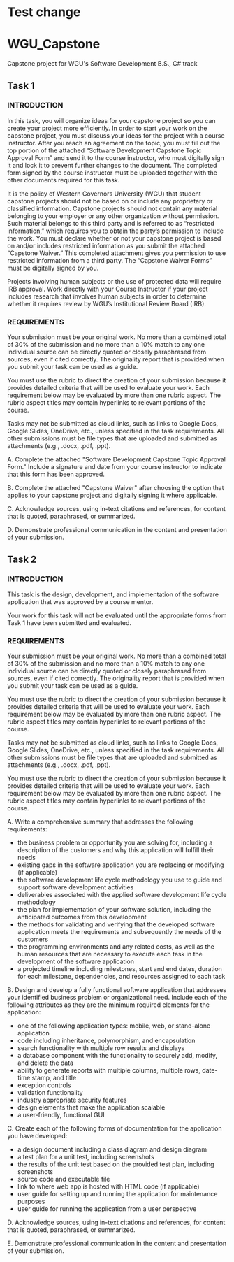 # Test change
# WGU_Capstone
Capstone project for WGU's Software Development B.S., C# track
## Task 1
### INTRODUCTION
In this task, you will organize ideas for your capstone project so you can create your project more efficiently. In order to start your work on the capstone project, you must discuss your ideas for the project with a course instructor. After you reach an agreement on the topic, you must fill out the top portion of the attached “Software Development Capstone Topic Approval Form” and send it to the course instructor, who must digitally sign it and lock it to prevent further changes to the document. The completed form signed by the course instructor must be uploaded together with the other documents required for this task.

It is the policy of Western Governors University (WGU) that student capstone projects should not be based on or include any proprietary or classified information. Capstone projects should not contain any material belonging to your employer or any other organization without permission. Such material belongs to this third party and is referred to as “restricted information,” which requires you to obtain the party’s permission to include the work. You must declare whether or not your capstone project is based on and/or includes restricted information as you submit the attached “Capstone Waiver.” This completed attachment gives you permission to use restricted information from a third party. The “Capstone Waiver Forms” must be digitally signed by you.

Projects involving human subjects or the use of protected data will require IRB approval. Work directly with your Course Instructor if your project includes research that involves human subjects in order to determine whether it requires review by WGU’s Institutional Review Board (IRB).
### REQUIREMENTS
Your submission must be your original work. No more than a combined total of 30% of the submission and no more than a 10% match to any one individual source can be directly quoted or closely paraphrased from sources, even if cited correctly. The originality report that is provided when you submit your task can be used as a guide.

You must use the rubric to direct the creation of your submission because it provides detailed criteria that will be used to evaluate your work. Each requirement below may be evaluated by more than one rubric aspect. The rubric aspect titles may contain hyperlinks to relevant portions of the course.

Tasks may not be submitted as cloud links, such as links to Google Docs, Google Slides, OneDrive, etc., unless specified in the task requirements. All other submissions must be file types that are uploaded and submitted as attachments (e.g., .docx, .pdf, .ppt).

A. Complete the attached "Software Development Capstone Topic Approval Form." Include a signature and date from your course instructor to indicate that this form has been approved.

B. Complete the attached "Capstone Waiver" after choosing the option that applies to your capstone project and digitally signing it where applicable.

C. Acknowledge sources, using in-text citations and references, for content that is quoted, paraphrased, or summarized.

D. Demonstrate professional communication in the content and presentation of your submission.
## Task 2
### INTRODUCTION
This task is the design, development, and implementation of the software application that was approved by a course mentor.

Your work for this task will not be evaluated until the appropriate forms from Task 1 have been submitted and evaluated.
### REQUIREMENTS
Your submission must be your original work. No more than a combined total of 30% of the submission and no more than a 10% match to any one individual source can be directly quoted or closely paraphrased from sources, even if cited correctly. The originality report that is provided when you submit your task can be used as a guide.

You must use the rubric to direct the creation of your submission because it provides detailed criteria that will be used to evaluate your work. Each requirement below may be evaluated by more than one rubric aspect. The rubric aspect titles may contain hyperlinks to relevant portions of the course.

Tasks may not be submitted as cloud links, such as links to Google Docs, Google Slides, OneDrive, etc., unless specified in the task requirements. All other submissions must be file types that are uploaded and submitted as attachments (e.g., .docx, .pdf, .ppt).

You must use the rubric to direct the creation of your submission because it provides detailed criteria that will be used to evaluate your work. Each requirement below may be evaluated by more than one rubric aspect. The rubric aspect titles may contain hyperlinks to relevant portions of the course.

A. Write a comprehensive summary that addresses the following requirements:
  - the business problem or opportunity you are solving for, including a description of the customers and why this application will fulfill their needs
  - existing gaps in the software application you are replacing or modifying (if applicable)
  - the software development life cycle methodology you use to guide and support software development activities
  - deliverables associated with the applied software development life cycle methodology
  - the plan for implementation of your software solution, including the anticipated outcomes from this development
  - the methods for validating and verifying that the developed software application meets the requirements and subsequently the needs of the customers
  - the programming environments and any related costs, as well as the human resources that are necessary to execute each task in the development of the software application
  - a projected timeline including milestones, start and end dates, duration for each milestone, dependencies, and resources assigned to each task

B. Design and develop a fully functional software application that addresses your identified business problem or organizational need. Include each of the following attributes as they are the minimum required elements for the application:
  - one of the following application types: mobile, web, or stand-alone application
  - code including inheritance, polymorphism, and encapsulation
  - search functionality with multiple row results and displays
  - a database component with the functionality to securely add, modify, and delete the data
  - ability to generate reports with multiple columns, multiple rows, date-time stamp, and title
  - exception controls
  - validation functionality
  - industry appropriate security features
  - design elements that make the application scalable
  - a user-friendly, functional GUI

C.   Create each of the following forms of documentation for the application you have developed:
  - a design document including a class diagram and design diagram
  - a test plan for a unit test, including screenshots
  - the results of the unit test based on the provided test plan, including screenshots
  - source code and executable file
  - link to where web app is hosted with HTML code (if applicable)
  - user guide for setting up and running the application for maintenance purposes
  - user guide for running the application from a user perspective

D. Acknowledge sources, using in-text citations and references, for content that is quoted, paraphrased, or summarized.

E. Demonstrate professional communication in the content and presentation of your submission.

